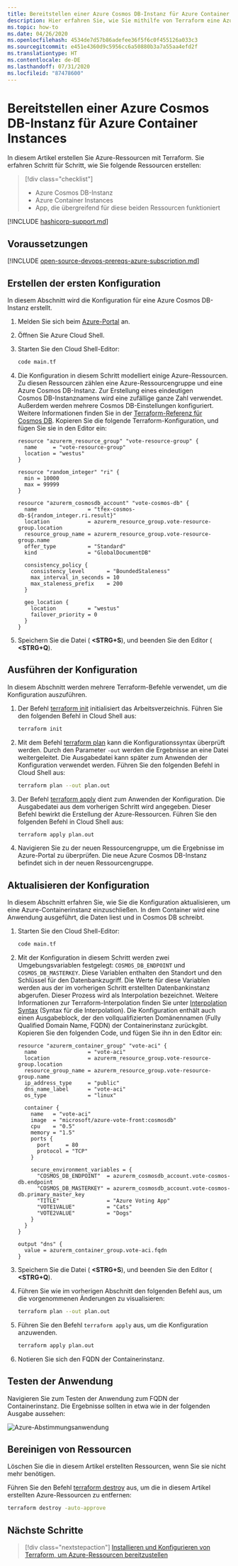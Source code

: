 ```yaml
---
title: Bereitstellen einer Azure Cosmos DB-Instanz für Azure Container Instances
description: Hier erfahren Sie, wie Sie mithilfe von Terraform eine Azure Cosmos DB-Instanz in Azure Container Instances bereitstellen.
ms.topic: how-to
ms.date: 04/26/2020
ms.openlocfilehash: 4534de7d57b86adefee36f5f6c0f455126a033c3
ms.sourcegitcommit: e451e4360d9c5956cc6a50880b3a7a55aa4efd2f
ms.translationtype: HT
ms.contentlocale: de-DE
ms.lasthandoff: 07/31/2020
ms.locfileid: "87478600"
---
```

# <a name="deploy-an-azure-cosmos-db-to-azure-container-instances"></a>Bereitstellen einer Azure Cosmos DB-Instanz für Azure Container Instances

In diesem Artikel erstellen Sie Azure-Ressourcen mit Terraform. Sie erfahren Schritt für Schritt, wie Sie folgende Ressourcen erstellen:

> [!div class="checklist"]
> * Azure Cosmos DB-Instanz
> * Azure Container Instances
> * App, die übergreifend für diese beiden Ressourcen funktioniert

[!INCLUDE [hashicorp-support.md](includes/hashicorp-support.md)]

## <a name="prerequisites"></a>Voraussetzungen

[!INCLUDE [open-source-devops-prereqs-azure-subscription.md](../includes/open-source-devops-prereqs-azure-subscription.md)]

## <a name="create-first-configuration"></a>Erstellen der ersten Konfiguration

In diesem Abschnitt wird die Konfiguration für eine Azure Cosmos DB-Instanz erstellt.

1. Melden Sie sich beim [Azure-Portal](https://go.microsoft.com/fwlink/p/?LinkID=525040) an.

1. Öffnen Sie Azure Cloud Shell.

1. Starten Sie den Cloud Shell-Editor:

    ```bash
    code main.tf
    ```

1. Die Konfiguration in diesem Schritt modelliert einige Azure-Ressourcen. Zu diesen Ressourcen zählen eine Azure-Ressourcengruppe und eine Azure Cosmos DB-Instanz. Zur Erstellung eines eindeutigen Cosmos DB-Instanznamens wird eine zufällige ganze Zahl verwendet. Außerdem werden mehrere Cosmos DB-Einstellungen konfiguriert. Weitere Informationen finden Sie in der [Terraform-Referenz für Cosmos DB](https://www.terraform.io/docs/providers/azurerm/r/cosmosdb_account.html). Kopieren Sie die folgende Terraform-Konfiguration, und fügen Sie sie in den Editor ein:

    ```hcl
    resource "azurerm_resource_group" "vote-resource-group" {
      name     = "vote-resource-group"
      location = "westus"
    }

    resource "random_integer" "ri" {
      min = 10000
      max = 99999
    }

    resource "azurerm_cosmosdb_account" "vote-cosmos-db" {
      name                = "tfex-cosmos-db-${random_integer.ri.result}"
      location            = azurerm_resource_group.vote-resource-group.location
      resource_group_name = azurerm_resource_group.vote-resource-group.name
      offer_type          = "Standard"
      kind                = "GlobalDocumentDB"

      consistency_policy {
        consistency_level       = "BoundedStaleness"
        max_interval_in_seconds = 10
        max_staleness_prefix    = 200
      }

      geo_location {
        location          = "westus"
        failover_priority = 0
      }
    }
    ```

1. Speichern Sie die Datei ( **&lt;STRG+S**), und beenden Sie den Editor ( **&lt;STRG+Q**).

## <a name="run-the-configuration"></a>Ausführen der Konfiguration

In diesem Abschnitt werden mehrere Terraform-Befehle verwendet, um die Konfiguration auszuführen.

1. Der Befehl [terraform init](https://www.terraform.io/docs/commands/init.html) initialisiert das Arbeitsverzeichnis. Führen Sie den folgenden Befehl in Cloud Shell aus:

    ```bash
    terraform init
    ```

1. Mit dem Befehl [terraform plan](https://www.terraform.io/docs/commands/plan.html) kann die Konfigurationssyntax überprüft werden. Durch den Parameter `-out` werden die Ergebnisse an eine Datei weitergeleitet. Die Ausgabedatei kann später zum Anwenden der Konfiguration verwendet werden. Führen Sie den folgenden Befehl in Cloud Shell aus:

    ```bash
    terraform plan --out plan.out
    ```

1. Der Befehl [terraform apply](https://www.terraform.io/docs/commands/apply.html) dient zum Anwenden der Konfiguration. Die Ausgabedatei aus dem vorherigen Schritt wird angegeben. Dieser Befehl bewirkt die Erstellung der Azure-Ressourcen. Führen Sie den folgenden Befehl in Cloud Shell aus:

    ```bash
    terraform apply plan.out
    ```

1. Navigieren Sie zu der neuen Ressourcengruppe, um die Ergebnisse im Azure-Portal zu überprüfen. Die neue Azure Cosmos DB-Instanz befindet sich in der neuen Ressourcengruppe.

## <a name="update-configuration"></a>Aktualisieren der Konfiguration

In diesem Abschnitt erfahren Sie, wie Sie die Konfiguration aktualisieren, um eine Azure-Containerinstanz einzuschließen. In dem Container wird eine Anwendung ausgeführt, die Daten liest und in Cosmos DB schreibt.

1. Starten Sie den Cloud Shell-Editor:

    ```bash
    code main.tf
    ```

1. Mit der Konfiguration in diesem Schritt werden zwei Umgebungsvariablen festgelegt: `COSMOS_DB_ENDPOINT` und `COSMOS_DB_MASTERKEY`. Diese Variablen enthalten den Standort und den Schlüssel für den Datenbankzugriff. Die Werte für diese Variablen werden aus der im vorherigen Schritt erstellten Datenbankinstanz abgerufen. Dieser Prozess wird als Interpolation bezeichnet. Weitere Informationen zur Terraform-Interpolation finden Sie unter [Interpolation Syntax](https://www.terraform.io/docs/configuration/interpolation.html) (Syntax für die Interpolation). Die Konfiguration enthält auch einen Ausgabeblock, der den vollqualifizierten Domänennamen (Fully Qualified Domain Name, FQDN) der Containerinstanz zurückgibt. Kopieren Sie den folgenden Code, und fügen Sie ihn in den Editor ein:

    ```hcl
    resource "azurerm_container_group" "vote-aci" {
      name                = "vote-aci"
      location            = azurerm_resource_group.vote-resource-group.location
      resource_group_name = azurerm_resource_group.vote-resource-group.name
      ip_address_type     = "public"
      dns_name_label      = "vote-aci"
      os_type             = "linux"

      container {
        name   = "vote-aci"
        image  = "microsoft/azure-vote-front:cosmosdb"
        cpu    = "0.5"
        memory = "1.5"
        ports {
          port     = 80
          protocol = "TCP"
        }

        secure_environment_variables = {
          "COSMOS_DB_ENDPOINT"  = azurerm_cosmosdb_account.vote-cosmos-db.endpoint
          "COSMOS_DB_MASTERKEY" = azurerm_cosmosdb_account.vote-cosmos-db.primary_master_key
          "TITLE"               = "Azure Voting App"
          "VOTE1VALUE"          = "Cats"
          "VOTE2VALUE"          = "Dogs"
        }
      }
    }

    output "dns" {
      value = azurerm_container_group.vote-aci.fqdn
    }
    ```

1. Speichern Sie die Datei ( **&lt;STRG+S**), und beenden Sie den Editor ( **&lt;STRG+Q**).

1. Führen Sie wie im vorherigen Abschnitt den folgenden Befehl aus, um die vorgenommenen Änderungen zu visualisieren:

    ```bash
    terraform plan --out plan.out
    ```

1. Führen Sie den Befehl `terraform apply` aus, um die Konfiguration anzuwenden.

    ```bash
    terraform apply plan.out
    ```

1. Notieren Sie sich den FQDN der Containerinstanz.

## <a name="test-application"></a>Testen der Anwendung

Navigieren Sie zum Testen der Anwendung zum FQDN der Containerinstanz. Die Ergebnisse sollten in etwa wie in der folgenden Ausgabe aussehen:

![Azure-Abstimmungsanwendung](media/deploy-azure-cosmos-db-to-azure-container-instances/azure-vote.jpg)

## <a name="clean-up-resources"></a>Bereinigen von Ressourcen

Löschen Sie die in diesem Artikel erstellten Ressourcen, wenn Sie sie nicht mehr benötigen.

Führen Sie den Befehl [terraform destroy](https://www.terraform.io/docs/commands/destroy.html) aus, um die in diesem Artikel erstellten Azure-Ressourcen zu entfernen:

```bash
terraform destroy -auto-approve
```

## <a name="next-steps"></a>Nächste Schritte

> [!div class="nextstepaction"]
> [Installieren und Konfigurieren von Terraform, um Azure-Ressourcen bereitzustellen](get-started-cloud-shell.md)